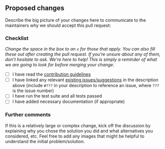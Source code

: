 ## Proposed changes

Describe the big picture of your changes here to communicate to the maintainers why we should accept this pull request:







### Checklist

*Change the space in the box to an `x` for those that apply. You can also fill these out after creating the pull request. If you're unsure about any of them, don't hesitate to ask. We're here to help! This is simply a reminder of what we are going to look for before merging your change.*

- [ ] I have read the [contribution guidelines](.github/CONTRIBUTING.md)
- [ ] I have linked any relevant [existing issues/suggestions](https://github.com/uccser/verto/issues) in the description above (include `#???` in your description to reference an issue, where `???` is the issue number)
- [ ] I have run the test suite and all tests passed
- [ ] I have added necessary documentation (if appropriate)

### Further comments

If this is a relatively large or complex change, kick off the discussion by explaining why you chose the solution you did and what alternatives you considered, etc. Feel free to add any images that might be helpful to understand the initial problem/solution.
